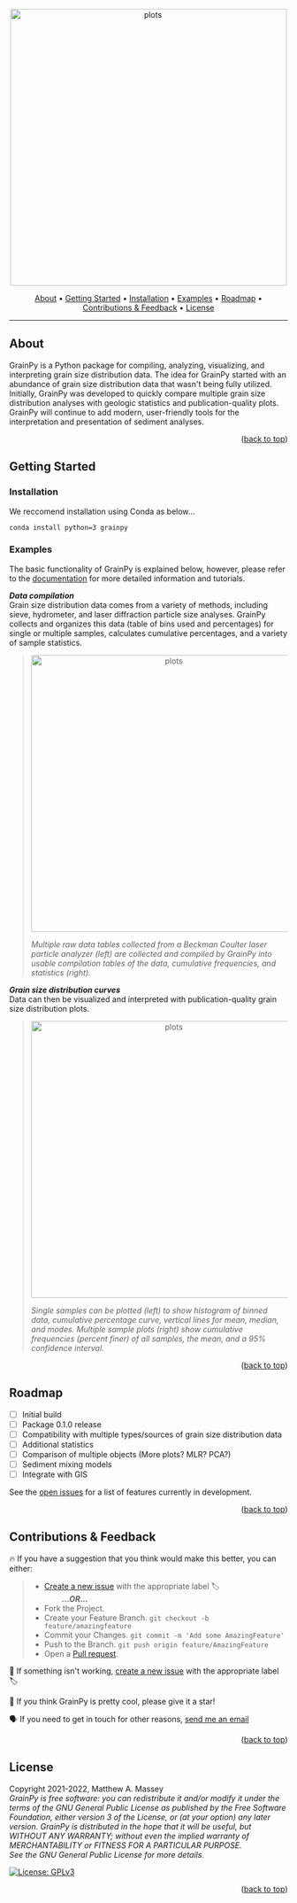 <p align="center">
<img alt="plots" src="https://i.imgur.com/4DYY47L.png" height="500" /></p>
</p>
      
<p align="center">
  <a href="#about">About</a> •
  <a href="#getting-started">Getting Started</a> •
  <a href="#installation">Installation</a> •
  <a href="#examples">Examples</a> •
  <a href="#roadmap">Roadmap</a> •
  <a href="#contributions&feedback">Contributions & Feedback</a> •
  <a href="#license">License</a>
</p>

---

## About
GrainPy is a Python package for compiling, analyzing, visualizing, and interpreting grain size distribution data. The idea for GrainPy started with an abundance of grain size distribution data that wasn't being fully utilized. Initially, GrainPy was developed to quickly compare multiple grain size distribution analyses with geologic statistics and publication-quality plots. GrainPy will continue to add modern, user-friendly tools for the interpretation and presentation of sediment analyses.
      
<p align="right">(<a href="#top">back to top</a>)</p>



## Getting Started

### Installation
We reccomend installation using Conda as below...
```
conda install python=3 grainpy
```

### Examples
The basic functionality of GrainPy is explained below, however, please refer to the [documentation](https://example.com) for more detailed information and tutorials.

***Data compilation***\
Grain size distribution data comes from a variety of methods, including sieve, hydrometer, and laser diffraction particle size analyses. GrainPy collects and organizes this data (table of bins used and percentages) for single or multiple samples, calculates cumulative percentages, and a variety of sample statistics.
> 
> <p align="center">
>  <img alt="plots" src="https://i.imgur.com/WuEMx6R.png" height="500" /></p>
> </p>
> 
> _Multiple raw data tables collected from a Beckman Coulter laser particle analyzer (left) are collected and compiled by GrainPy into usable compilation tables of the data, cumulative frequencies, and statistics (right)._

***Grain size distribution curves***\
Data can then be visualized and interpreted with publication-quality grain size distribution plots.
>
> <p align="center">
>  <img alt="plots" src="https://i.imgur.com/2zp0KCt.png" height="500" /></p>
> </p>
> 
> _Single samples can be plotted (left) to show histogram of binned data, cumulative percentage curve, vertical lines for mean, median, and modes. Multiple sample plots (right) show cumulative frequencies (percent finer) of all samples, the mean, and a 95% confidence interval._

<p align="right">(<a href="#top">back to top</a>)</p>



## Roadmap
- [ ] Initial build
- [ ] Package 0.1.0 release
- [ ] Compatibility with multiple types/sources of grain size distribution data
- [ ] Additional statistics
- [ ] Comparison of multiple objects (More plots? MLR? PCA?)
- [ ] Sediment mixing models
- [ ] Integrate with GIS

See the [open issues](https://github.com/masseygeo/GrainPy/issues) for a list of features currently in development.

<p align="right">(<a href="#top">back to top</a>)</p>




## Contributions & Feedback
🔥 If you have a suggestion that you think would make this better, you can either:
>- [Create a new issue](https://github.com/masseygeo/GrainPy/issues/new) with the appropriate label 🏷️\
>&nbsp;&nbsp;&nbsp;&nbsp;&nbsp;&nbsp;&nbsp;&nbsp;***...OR...***
>- Fork the Project.
>- Create your Feature Branch. `git checkout -b feature/amazingfeature`
>- Commit your Changes. `git commit -m 'Add some AmazingFeature'`
>- Push to the Branch. `git push origin feature/AmazingFeature`
>- Open a [Pull request](https://github.com/masseygeo/GrainPy/pulls).

🐛 If something isn't working, [create a new issue](https://github.com/masseygeo/GrainPy/issues/new) with the appropriate label 🏷️

🌟 If you think GrainPy is pretty cool, please give it a star!

🗣️ If you need to get in touch for other reasons, [send me an email](mamass1@g.uky.edu)

<p align="right">(<a href="#top">back to top</a>)</p>



## License
Copyright 2021-2022, Matthew A. Massey\
_GrainPy is free software: you can redistribute it and/or modify it under the terms 
of the GNU General Public License as published by the Free Software Foundation, 
either version 3 of the License, or (at your option) any later version. GrainPy is 
distributed in the hope that it will be useful, but WITHOUT ANY WARRANTY; without 
even the implied warranty of MERCHANTABILITY or FITNESS FOR A PARTICULAR PURPOSE._\
_See the GNU General Public License for more details._

[![License: GPLv3](https://img.shields.io/badge/GrainPy%20license-GNUv3-lightgrey)](https://github.com/masseygeo/GrainPy/blob/main/LICENSE)

<p align="right">(<a href="#top">back to top</a>)</p>
